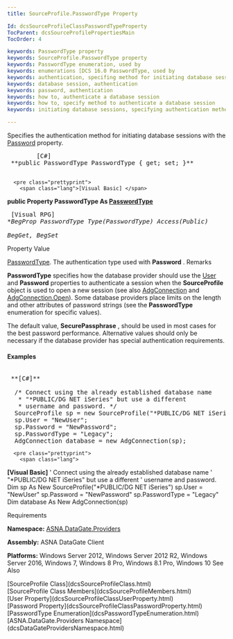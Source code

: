 ```yaml
---
title: SourceProfile.PasswordType Property

Id: dcsSourceProfileClassPasswordTypeProperty
TocParent: dcsSourceProfilePropertiesMain
TocOrder: 4

keywords: PasswordType property
keywords: SourceProfile.PasswordType property
keywords: PasswordType enumeration, used by
keywords: enumerations [DCS 16.0 PasswordType, used by
keywords: authentication, specifing method for initiating database sessions
keywords: database session, authentication
keywords: password, authentication
keywords: how to, authenticate a database session
keywords: how to, specify method to authenticate a database session
keywords: initiating database sessions, specifying authentication method

---
```


Specifies the authentication method for initiating database sessions with the [Password](dcsSourceProfileClassPasswordProperty.html) property.
<pre class="prettyprint">
        <span class="lang">[C#]</span>
 **public PasswordType PasswordType { get; set; }** 
      </pre>
      <pre class="prettyprint">
        <span class="lang">[Visual Basic] </span>
 **public Property PasswordType As [PasswordType](dcsPasswordTypeEnumeration.html)** 
      </pre>
      <pre class="prettyprint">
        <span class="lang">[Visual RPG]</span>
 **BegProp PasswordType Type(PasswordType) Access(*Public)<br />   BegGet, BegSet** 
      </pre>

Property 
Value

[PasswordType](dcsPasswordTypeEnumeration.html). The authentication type used with **Password** .
Remarks

**PasswordType** specifies how the database provider should use the [ User](dcsSourceProfileClassUserProperty.html) and **Password** properties to authenticate a session when the **SourceProfile** object is used to open a new session (see also [AdgConnection](dcsAdgConnectionClass.html) and [ AdgConnection.Open](dcsAdgConnectionClassOpenMethod.html)). Some database providers place limits on the length and other attributes of password strings (see the **PasswordType** enumeration for specific values). 

The default value, **SecurePassphrase** , should be used in most cases for the best password performance. Alternative values should only be necessary if the database provider has special authentication requirements.

#### Examples
<pre class="prettyprint">
        <span class="lang">
 **[C#]** 
        </span>
  /* Connect using the already established database name 
   * "*PUBLIC/DG NET iSeries" but use a different
   * username and password. */
  SourceProfile sp = new SourceProfile("*PUBLIC/DG NET iSeries");
  sp.User = "NewUser";
  sp.Password = "NewPassword";
  sp.PasswordType = "Legacy";
  AdgConnection database = new AdgConnection(sp);
</pre>
      <pre class="prettyprint">
        <span class="lang">
 **[Visual Basic]** 
        </span>
  ' Connect using the already established database name 
  ' "*PUBLIC/DG NET iSeries" but use a different
  ' username and password. 
  Dim sp As New SourceProfile("*PUBLIC/DG NET iSeries")
  sp.User = "NewUser"
  sp.Password = "NewPassword"
  sp.PasswordType = "Legacy"
  Dim database As New AdgConnection(sp)
</pre>

Requirements

**Namespace:** [ ASNA.DataGate.Providers](dcsDataGateProvidersNamespace.html) 

<span> **Assembly:** ASNA DataGate Client</span> 

<span> **Platforms:** Windows Server 2012, Windows Server 2012 R2, Windows Server 2016, Windows 7, Windows 8 Pro, Windows 8.1 Pro, Windows 10</span> 
See 
Also

<dl />
      [SourceProfile Class](dcsSourceProfileClass.html)
      <br />
      [SourceProfile Class Members](dcsSourceProfileMembers.html)
      <br />
      [User Property](dcsSourceProfileClassUserProperty.html)
      <br />
      [Password Property](dcsSourceProfileClassPasswordProperty.html)
      <br />
      [PasswordType Enumeration](dcsPasswordTypeEnumeration.html)
      <br />
      [ASNA.DataGate.Providers Namespace](dcsDataGateProvidersNamespace.html)

